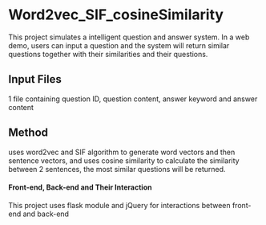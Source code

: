 # Word2vec_SIF_cosineSimilarity

This project simulates a intelligent question and answer system. In a web demo, users can input a question and the system will return similar questions together with their similarities and their questions.

## Input Files

1 file containing question ID, question content, answer keyword and answer content

## Method

uses word2vec and SIF algorithm to generate word vectors and then sentence vectors, and uses cosine similarity to calculate the similarity between 2 sentences, the most similar questions will be returned.

#### Front-end, Back-end and Their Interaction

This project uses flask module and jQuery for interactions between front-end and back-end


